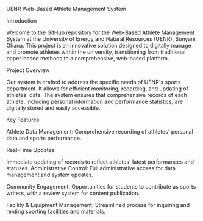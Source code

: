UENR Web-Based Athlete Management System

Introduction

Welcome to the GitHub repository for the Web-Based Athlete Management System at the University of Energy and Natural Resources (UENR), Sunyani, Ghana. This project is an innovative solution designed to digitally manage and promote athletes within the university, transitioning from traditional paper-based methods to a comprehensive, web-based platform.

Project Overview

Our system is crafted to address the specific needs of UENR's sports department. It allows for efficient monitoring, recording, and updating of athletes' data. The system ensures that comprehensive records of each athlete, including personal information and performance statistics, are digitally stored and easily accessible.

Key Features:

Athlete Data Management: Comprehensive recording of athletes' personal data and sports performance.

Real-Time Updates:

Immediate updating of records to reflect athletes' latest performances and statuses.
Administrative Control: Full administrative access for data management and system updates.

Community Engagement:
Opportunities for students to contribute as sports writers, with a review system for content publication.

Facility & Equipment Management: 
Streamlined process for inquiring and renting sporting facilities and materials.
